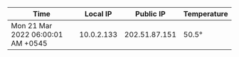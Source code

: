 | Time     | Local IP | Public IP | Temperature |
| ----------- | ----------- | ----------- | ----------- |
| Mon 21 Mar 2022 06:00:01 AM +0545      | 10.0.2.133     | 202.51.87.151  | 50.5° |
